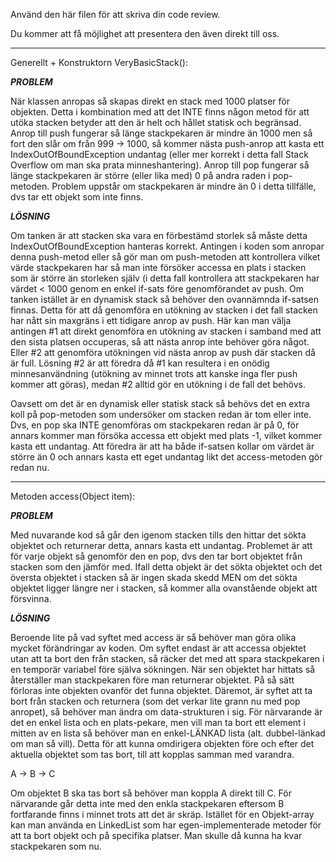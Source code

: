 Använd den här filen för att skriva din code review.

Du kommer att få möjlighet att presentera den även direkt till oss.


______________________________________________________________________________________
Generellt + Konstruktorn VeryBasicStack():

*****PROBLEM*****

När klassen anropas så skapas direkt en stack med 1000 platser för objekten. Detta i kombination med att det INTE finns någon metod för att utöka stacken betyder att den är helt och hållet statisk och begränsad. 
Anrop till push fungerar så länge stackpekaren är mindre än 1000 men så fort den slår om från 999 -> 1000, så kommer nästa push-anrop att kasta ett IndexOutOfBoundException undantag (eller mer korrekt i detta fall Stack Overflow om man ska prata minneshantering). 
Anrop till pop fungerar så länge stackpekaren är större (eller lika med) 0 på andra raden i pop-metoden. Problem uppstår om stackpekaren är mindre än 0 i detta tillfälle, dvs tar ett objekt som inte finns.


*****LÖSNING*****

Om tanken är att stacken ska vara en förbestämd storlek så måste detta IndexOutOfBoundException hanteras korrekt. Antingen i koden som anropar denna push-metod eller så gör man om push-metoden att kontrollera vilket värde stackpekaren har så man inte försöker accessa en plats i stacken som är större än storleken själv (i detta fall kontrollera att stackpekaren har värdet < 1000 genom en enkel if-sats före genomförandet av push. 
Om tanken istället är en dynamisk stack så behöver den ovannämnda if-satsen finnas. 
Detta för att då genomföra en utökning av stacken i det fall stacken har nått sin maxgräns i ett tidigare anrop av push. Här kan man välja antingen #1 att direkt genomföra en utökning av stacken i samband med att den sista platsen occuperas, så att nästa anrop inte behöver göra något. Eller #2 att genomföra utökningen vid nästa anrop av push där stacken då är full. 
Lösning #2 är att föredra då #1 kan resultera i en onödig minnesanvändning (utökning av minnet trots att kanske inga fler push kommer att göras), medan #2 alltid gör en utökning i de fall det behövs. 

Oavsett om det är en dynamisk eller statisk stack så behövs det en extra koll på pop-metoden som undersöker om stacken redan är tom eller inte. Dvs, en pop ska INTE genomföras om stackpekaren redan är på 0, för annars kommer man försöka accessa ett objekt med plats -1, vilket kommer kasta ett undantag. Att föredra är att ha både if-satsen kollar om värdet är större än 0 och annars kasta ett eget undantag likt det access-metoden gör redan nu.  




_______________________________________________________________________________________
Metoden access(Object item):


*****PROBLEM*****

Med nuvarande kod så går den igenom stacken tills den hittar det sökta objektet och returnerar detta, annars kasta ett undantag.
Problemet är att för varje objekt så genomför den en pop, dvs den tar bort objektet från stacken som den jämför med. Ifall detta objekt är det sökta objektet och det översta objektet i stacken så är ingen skada skedd MEN om det sökta objektet ligger längre ner i stacken, så kommer alla ovanstående objekt att försvinna.

*****LÖSNING*****

Beroende lite på vad syftet med access är så behöver man göra olika mycket förändringar av koden. Om syftet endast är att accessa objektet utan att ta bort den från stacken, så räcker det med att spara stackpekaren i en temporär variabel före själva sökningen. När sen objektet har hittats så återställer man stackpekaren före man returnerar objektet. På så sätt förloras inte objekten ovanför det funna objektet. 
Däremot, är syftet att ta bort från stacken och returnera (som det verkar lite grann nu med pop anropet), så behöver man ändra om data-strukturen i sig. 
För närvarande är det en enkel lista och en plats-pekare, men vill man ta bort ett element i mitten av en lista så behöver man en enkel-LÄNKAD lista (alt. dubbel-länkad om man så vill). Detta för att kunna omdirigera objekten före och efter det aktuella objektet som tas bort, till att kopplas samman med varandra.

A -> B -> C

Om objektet B ska tas bort så behöver man koppla A direkt till C. 
För närvarande går detta inte med den enkla stackpekaren eftersom B fortfarande finns i minnet trots att det är skräp. 
Istället för en Objekt-array kan man använda en LinkedList<Objekt> som har egen-implementerade metoder för att ta bort objekt och på specifika platser. Man skulle då kunna ha kvar stackpekaren som nu. 
